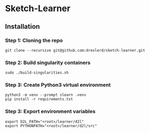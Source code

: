 # Sketch-Learner

## Installation

### Step 1: Cloning the repo

```console
git clone --recursive git@github.com:drexlerd/sketch-learner.git
```

### Step 2: Build singularity containers

```console
sudo ./build-singularities.sh
```

### Step 3: Create Python3 virtual environment

```console
python3 -m venv --prompt slearn .venv
pip install -r requirements.txt
```

### Step 3: Export environment variables

```
export D2L_PATH="<root>/learner/d2l"
export PYTHONPATH="<root>/learner/d2l/src"
```
